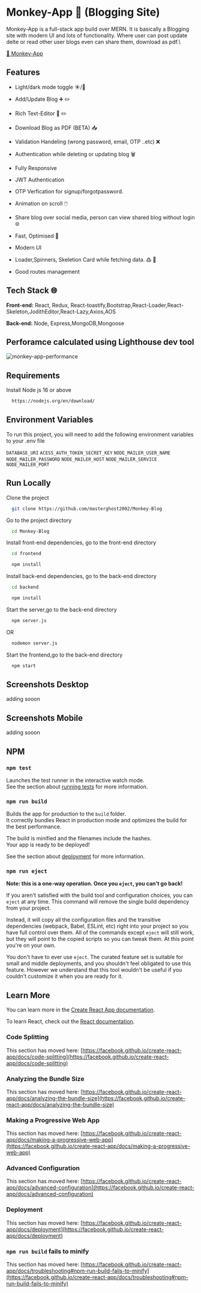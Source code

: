 
# Monkey-App 🐒 (Blogging Site)

Monkey-App is a full-stack app build over MERN. 
It is basically a Blogging site with modern UI and lots of functionality.
Where user can post update delte or read other user blogs even can share them, download as pdf.\

[🔗 Monkey-App](https://monkey-app.netlify.app/)




## Features

- Light/dark mode toggle ☀️/🌚
- Add/Update Blog  ➕ ✏️

- Rich Text-Editor 🤑 ✏️
- Download Blog as PDF (BETA) 📥
- Validation Handeling (wrong password, email, OTP ..etc) ❌
- Authentication while deleting or updating blog 🗑️
- Fully Responsive
- JWT Authentication
- OTP Verfication for signup/forgotpassword. 
- Animation on scroll 🖱️
- Share blog over social media, person can view shared blog without login 🌐
- Fast, Optimised 🚀
- Modern UI 
- Loader,Spinners, Skeletion Card while fetching data. ߷ 🩻
- Good routes management 




## Tech Stack 🌐

**Front-end:** React, Redux, React-toastify,Bootstrap,React-Loader,React-Skeleton,JodithEditor,React-Lazy,Axios,AOS

**Back-end:** Node, Express,MongoDB,Mongoose

## Perforamce calculated using Lighthouse dev tool
![monkey-app-performance](https://user-images.githubusercontent.com/55751461/207223329-a3f9d9df-f948-4f2b-90c7-44b0c699411a.jpg)


## Requirements

Install Node js 16 or above

```bash
  https://nodejs.org/en/download/
```

    
## Environment Variables

To run this project, you will need to add the following environment variables to your .env file

`DATABASE_URI`
`ACESS_AUTH_TOKEN_SECRET_KEY`
`NODE_MAILER_USER_NAME`
`NODE_MAILER_PASSWORD`
`NODE_MAILER_HOST`
`NODE_MAILER_SERVICE`
`NODE_MAILER_PORT`

## Run Locally

Clone the project 

```bash
  git clone https://github.com/masterghost2002/Monkey-Blog
```

Go to the project directory

```bash
  cd Monkey-Blog
```

Install front-end dependencies, go to the front-end directory

```bash
  cd frontend
```

```bash
  npm install
```
Install back-end dependencies, go to the back-end directory

```bash
  cd backend
```

```bash
  npm install
```
Start the server,go to the back-end directory

```bash
  npm server.js
```
OR
```bash
  nodemon server.js
```
Start the frontend,go to the back-end directory

```bash
  npm start
```

## Screenshots Desktop

adding sooon

## Screenshots Mobile


adding sooon




## NPM


### `npm test`

Launches the test runner in the interactive watch mode.\
See the section about [running tests](https://facebook.github.io/create-react-app/docs/running-tests) for more information.

### `npm run build`

Builds the app for production to the `build` folder.\
It correctly bundles React in production mode and optimizes the build for the best performance.

The build is minified and the filenames include the hashes.\
Your app is ready to be deployed!

See the section about [deployment](https://facebook.github.io/create-react-app/docs/deployment) for more information.

### `npm run eject`

**Note: this is a one-way operation. Once you `eject`, you can't go back!**

If you aren't satisfied with the build tool and configuration choices, you can `eject` at any time. This command will remove the single build dependency from your project.

Instead, it will copy all the configuration files and the transitive dependencies (webpack, Babel, ESLint, etc) right into your project so you have full control over them. All of the commands except `eject` will still work, but they will point to the copied scripts so you can tweak them. At this point you're on your own.

You don't have to ever use `eject`. The curated feature set is suitable for small and middle deployments, and you shouldn't feel obligated to use this feature. However we understand that this tool wouldn't be useful if you couldn't customize it when you are ready for it.

## Learn More

You can learn more in the [Create React App documentation](https://facebook.github.io/create-react-app/docs/getting-started).

To learn React, check out the [React documentation](https://reactjs.org/).

### Code Splitting

This section has moved here: [https://facebook.github.io/create-react-app/docs/code-splitting](https://facebook.github.io/create-react-app/docs/code-splitting)

### Analyzing the Bundle Size

This section has moved here: [https://facebook.github.io/create-react-app/docs/analyzing-the-bundle-size](https://facebook.github.io/create-react-app/docs/analyzing-the-bundle-size)

### Making a Progressive Web App

This section has moved here: [https://facebook.github.io/create-react-app/docs/making-a-progressive-web-app](https://facebook.github.io/create-react-app/docs/making-a-progressive-web-app)

### Advanced Configuration

This section has moved here: [https://facebook.github.io/create-react-app/docs/advanced-configuration](https://facebook.github.io/create-react-app/docs/advanced-configuration)

### Deployment

This section has moved here: [https://facebook.github.io/create-react-app/docs/deployment](https://facebook.github.io/create-react-app/docs/deployment)

### `npm run build` fails to minify

This section has moved here: [https://facebook.github.io/create-react-app/docs/troubleshooting#npm-run-build-fails-to-minify](https://facebook.github.io/create-react-app/docs/troubleshooting#npm-run-build-fails-to-minify)

